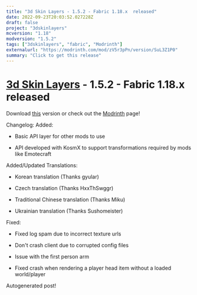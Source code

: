 ```yaml
---
title: "3d Skin Layers - 1.5.2 - Fabric 1.18.x  released"
date: 2022-09-23T20:03:52.027228Z
draft: false
project: "3dskinlayers"
mcversion: "1.18"
modversion: "1.5.2"
tags: ["3dskinlayers", "fabric", "Modrinth"]
externalurl: "https://modrinth.com/mod/zV5r3pPn/version/SuL3Z1P0"
summary: "Click to get this release"
---
```

# [3d Skin Layers](/project/3dskinlayers) - 1.5.2 - Fabric 1.18.x  released
Download [this](https://modrinth.com/mod/zV5r3pPn/version/SuL3Z1P0) version or check out the [Modrinth](https://modrinth.com/mod/zV5r3pPn) page!

Changelog: Added:

- Basic API layer for other mods to use

- API developed with KosmX to support transformations required by mods like Emotecraft

 

Added/Updated Translations:

- Korean translation (Thanks gyular)

- Czech translation (Thanks HxxThSwggr)

- Traditional Chinese translation (Thanks Miku)

- Ukrainian translation (Thanks Sushomeister)

 

Fixed:

- Fixed log spam due to incorrect texture urls

- Don't crash client due to corrupted config files

- Issue with the first person arm

- Fixed crash when rendering a player head item without a loaded world/player

Autogenerated post!
